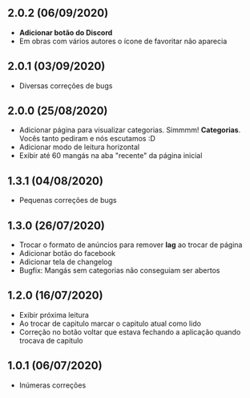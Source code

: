 ## 2.0.2 (06/09/2020)
- **Adicionar botão do Discord**
- Em obras com vários autores o ícone de favoritar não aparecia

## 2.0.1 (03/09/2020)
- Diversas correções de bugs

## 2.0.0 (25/08/2020)
- Adicionar página para visualizar categorias. Simmmm! **Categorias**. Vocês tanto pediram e nós escutamos :D
- Adicionar modo de leitura horizontal
- Exibir até 60 mangás na aba "recente" da página inicial

## 1.3.1 (04/08/2020)
- Pequenas correções de bugs

## 1.3.0 (26/07/2020)

- Trocar o formato de anúncios para remover **lag** ao trocar de página
- Adicionar botão do facebook
- Adicionar tela de changelog
- Bugfix: Mangás sem categorias não conseguiam ser abertos

## 1.2.0 (16/07/2020)

- Exibir próxima leitura
- Ao trocar de capitulo marcar o capitulo atual como lido
- Correção no botão voltar que estava fechando a aplicação quando trocava de capitulo

## 1.0.1 (06/07/2020)

- Inúmeras correções